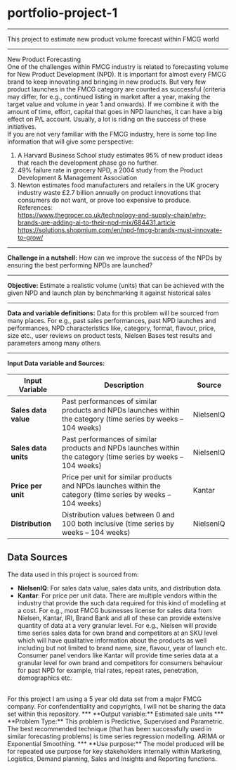 # portfolio-project-1
***
This project to estimate new product volume forecast within FMCG world
***
New Product Forecasting
<br/>
One of the challenges within FMCG industry is related to forecasting volume for New Product Development (NPD). It is important for almost every FMCG brand to keep innovating and bringing in new products. But very few product launches in the FMCG category are counted as successful (criteria may differ, for e.g., continued listing in market after a year, making the target value and volume in year 1 and onwards). If we combine it with the amount of time, effort, capital that goes in NPD launches, it can have a big effect on P/L account. Usually, a lot is riding on the success of these initiatives.
<br/>
If you are not very familiar with the FMCG industry, here is some top line information that will give some perspective:
<br/>
1.	A Harvard Business School study estimates 95% of new product ideas that reach the development phase go no further.<br/>
2.	49% failure rate in grocery NPD, a 2004 study from the Product Development & Management Association<br/>
3.	Newton estimates food manufacturers and retailers in the UK grocery industry waste £2.7 billion annually on product innovations that consumers do not want, or prove too expensive to produce.<br/>
References:<br/>
https://www.thegrocer.co.uk/technology-and-supply-chain/why-brands-are-adding-ai-to-their-npd-mix/684431.article<br/>
https://solutions.shopmium.com/en/npd-fmcg-brands-must-innovate-to-grow/<br/>
***
**Challenge in a nutshell:** How can we improve the success of the NPDs by ensuring the best performing NPDs are launched?
***
**Objective:** Estimate a realistic volume (units) that can be achieved with the given NPD and launch plan by benchmarking it against historical sales
***
**Data and variable definitions:** Data for this problem will be sourced from many places. For e.g., past sales performances, past NPD launches and performances, NPD characteristics like, category, format, flavour, price, size etc., user reviews on product tests, Nielsen Bases test results and parameters among many others.
***
**Input Data variable and Sources:**

| Input Variable      | Description                                                                                      | Source        |
|---------------------|--------------------------------------------------------------------------------------------------|---------------|
| **Sales data value** | Past performances of similar products and NPDs launches within the category (time series by weeks – 104 weeks) | NielsenIQ     |
| **Sales data units** | Past performances of similar products and NPDs launches within the category (time series by weeks – 104 weeks) | NielsenIQ     |
| **Price per unit**   | Price per unit for similar products and NPDs launches within the category (time series by weeks – 104 weeks) | Kantar        |
| **Distribution**     | Distribution values between 0 and 100 both inclusive (time series by weeks – 104 weeks)         | NielsenIQ     |

## Data Sources
The data used in this project is sourced from:

- **NielsenIQ**: For sales data value, sales data units, and distribution data.
- **Kantar**: For price per unit data.
There are multiple vendors within the industry that provide the such data required for this kind of modelling at a cost. For e.g., most FMCG businesses license for sales data from Nielsen, Kantar, IRI, Brand Bank and all of these can provide extensive quantity of data at a very granular level. For e.g., Nielsen will provide time series sales data for own brand and competitors at an SKU level which will have qualitative information about the products as well including but not limited to brand name, size, flavour, year of launch etc. Consumer panel vendors like Kantar will provide time series data at a granular level for own brand and competitors for consumers behaviour for past NPD for example, trial rates, repeat rates, penetration, demographics etc.
<br/>
For this project I am using a 5 year old data set from a major FMCG company. For confendentiality and copyrights, I will not be sharing the data set within this repository. 
***
**Output variable:** Estimated sale units
***
**Problem Type:** This problem is Predictive, Supervised and Parametric. The best recommended technique (that has been successfully used in similar forecasting problems) is time series regression modelling. ARIMA or Exponential Smoothing.
***
**Use purpose:** The model produced will be for repeated use purpose for key stakeholders internally within Marketing, Logistics, Demand planning, Sales and Insights and Reporting functions.
